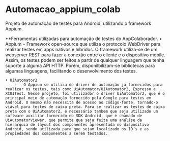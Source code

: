 # Automacao_appium_colab
Projeto de automação de testes para Android, utilizando o framework Appium.


**Ferramentas utilizadas para automação de testes do AppColaborador.
    • Appium
        ◦ 	Framework open-source  que utiliza o protocolo WebDriver para realizar testes em apps nativos e híbridos. O framework utiliza-se de um webserver REST para fazer a conexão entre o cliente e o dispositivo mobile. Assim, os testes podem ser feitos a partir de qualquer linguagem que tenha suporte a alguma API HTTP. Porém, disponilbilizam-se bibliotecas para algumas linguagens, facilitando o desenvolvimento dos testes.

    • UiAutomator2
        ◦ 	O Appium se utiliza de driver de automação já fornecidos para realizar os testes, tais como UiAutomator/UiAutomator2, Expresso e XCUITest. Nesse projeto, foi utilizador o driver UiAutomator2, que é o principal meio de automação fornecido pela Google para testes em Android. O mesmo não necessita de acesso ao código-fonte, tornado-o viável para testes de caixa preta. Para se realizar os testes de caixa preta com o UiAutomator2, é necessário tambem que seja utilizado um software auxiliar fornecido no SDK Android, que é chamado de UiAutomatorViewer, que permite que seja feita uma análise da hierarquia de layout dos componentes apresentada no dispositivo Android, sendo utilizada para que sejam localizado os ID’s e as propiedades dos componentes a serem testados.
